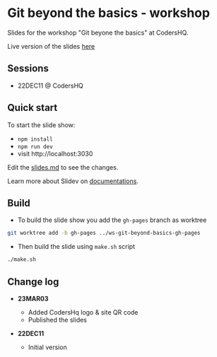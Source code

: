 # Git beyond the basics - workshop

Slides for the workshop "Git beyone the basics" at CodersHQ.

Live version of the slides [here](https://alchatti.github.io/ws-git-beyond-basics)

## Sessions

- 22DEC11 @ CodersHQ

## Quick start

To start the slide show:

- `npm install`
- `npm run dev`
- visit http://localhost:3030

Edit the [slides.md](./slides.md) to see the changes.

Learn more about Slidev on [documentations](https://sli.dev/).

## Build

- To build the slide show you add the `gh-pages` branch as worktree

```bash
git worktree add -b gh-pages ../ws-git-beyond-basics-gh-pages
```

- Then build the slide using `make.sh` script

```bash
./make.sh
```

## Change log

- **23MAR03**
	- Added CodersHq logo & site QR code
	- Published the slides

- **22DEC11**
	- Initial version
